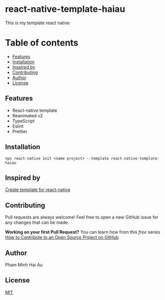 # react-native-template-haiau
This is my template react native
# Table of contents
* [Features](#features)
* [Installation](#installation)
* [Inspired by](#inspired-by)
* [Contributing](#contributing)
* [Author](#author)
* [License](#license)

## Features
 - React-native template
 - Reanimated v2  
 - TypeScript
 - Eslint
 - Prettier

## Installation
```
npx react-native init <name project> --template react-native-template-haiau
```
## Inspired by
[Create template for react-native](https://github.com/Esemesek/react-native-new-template)

## Contributing
Pull requests are always welcome! Feel free to open a new GitHub issue for any changes that can be made.

**Working on your first Pull Request?** You can learn how from this *free* series [How to Contribute to an Open Source Project on GitHub](https://egghead.io/series/how-to-contribute-to-an-open-source-project-on-github)

## Author
Pham Minh Hai Au

## License
[MIT](./LICENSE)
